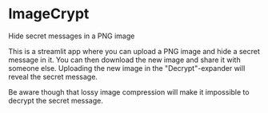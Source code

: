 # ImageCrypt
Hide secret messages in a PNG image

This is a streamlit app where you can upload a PNG image and hide a secret message in it.
You can then download the new image and share it with someone else.
Uploading the new image in the "Decrypt"-expander will reveal the secret message.

Be aware though that lossy image compression will make it impossible to decrypt the secret message.
